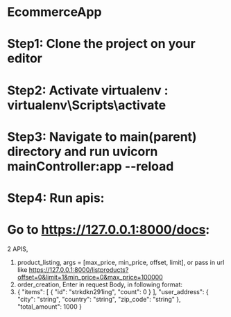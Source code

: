 # EcommerceApp
# Step1: Clone the project on your editor
# Step2: Activate virtualenv : virtualenv\Scripts\activate
# Step3: Navigate to main(parent) directory and run uvicorn mainController:app --reload
# Step4: Run apis:
# Go to https://127.0.0.1:8000/docs:
2 APIS,
1. product_listing, args = [max_price, min_price, offset, limit], or pass in url like https://127.0.0.1:8000/listproducts?offset=0&limit=1&min_price=0&max_price=100000
2. order_creation, Enter in request Body, in following format:
3. {
  "items": [
    {
      "id": "strkdkn291ing",
      "count": 0
    }
  ],
  "user_address": {
    "city": "string",
    "country": "string",
    "zip_code": "string"
  },
  "total_amount": 1000
}
